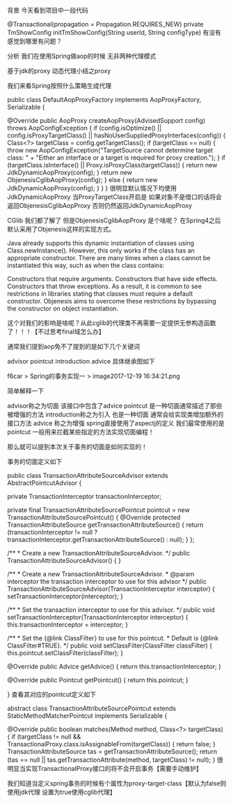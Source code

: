 背景
今天看到项目中一段代码

@Transactional(propagation = Propagation.REQUIRES_NEW)
private TmShowConfig initTmShowConfig(String userId, String configType)
有没有感觉到哪里有问题？

分析
我们在使用Spring做aop的时候 无非两种代理模式

基于jdk的proxy 动态代理小结之proxy

我们来看Spring按照什么策略生成代理

public class DefaultAopProxyFactory implements AopProxyFactory, Serializable {

   @Override
   public AopProxy createAopProxy(AdvisedSupport config) throws AopConfigException {
      if (config.isOptimize() || config.isProxyTargetClass() || hasNoUserSuppliedProxyInterfaces(config)) {
         Class<?> targetClass = config.getTargetClass();
         if (targetClass == null) {
            throw new AopConfigException("TargetSource cannot determine target class: " +
                  "Either an interface or a target is required for proxy creation.");
         }
         if (targetClass.isInterface() || Proxy.isProxyClass(targetClass)) {
            return new JdkDynamicAopProxy(config);
         }
         return new ObjenesisCglibAopProxy(config);
      }
      else {
         return new JdkDynamicAopProxy(config);
      }
   }
}
很明显默认情况下均使用JdkDynamicAopProxy 当ProxyTargetClass开启是 如果对象不是借口的话将会返回ObjenesisCglibAopProxy 否则仍然返回JdkDynamicAopProxy

CGlib 我们都了解了 但是ObjenesisCglibAopProxy 是个啥呢？ 在Spring4之后默认采用了Objenesis这样的实现方式。

Java already supports this dynamic instantiation of classes using Class.newInstance(). However, this only works if the class has an appropriate constructor. There are many times when a class cannot be instantiated this way, such as when the class contains:

Constructors that require arguments.
Constructors that have side effects.
Constructors that throw exceptions.
As a result, it is common to see restrictions in libraries stating that classes must require a default constructor. Objenesis aims to overcome these restrictions by bypassing the constructor on object instantiation.

这个对我们的影响是啥呢？从此cglib的代理类不再需要一定提供无参构造函数了！！！【不过思考final域怎么办】

通常我们提到aop免不了提到的是如下几个关键词

advisor
pointcut
introduction
advice
具体继承图如下

f6car > Spring的事务实现一 > image2017-12-19 16:34:21.png

简单解释一下

advisor称之为切面 该接口中包含了advice
pointcut 是一种切面通常描述了那些被增强的方法
introduction称之为引入 也是一种切面 通常会给实现类增加额外的接口方法
advice 称之为增强 spring直接使用了aspectj的定义
我们最常使用的是pointcut 一般用来拦截某些指定的方法实现切面编程！

那么就可以提到本次关于事务的切面是如何实现的！

事务的切面定义如下

public class TransactionAttributeSourceAdvisor extends AbstractPointcutAdvisor {

   private TransactionInterceptor transactionInterceptor;

   private final TransactionAttributeSourcePointcut pointcut = new TransactionAttributeSourcePointcut() {
      @Override
      protected TransactionAttributeSource getTransactionAttributeSource() {
         return (transactionInterceptor != null ? transactionInterceptor.getTransactionAttributeSource() : null);
      }
   };


   /**
    * Create a new TransactionAttributeSourceAdvisor.
    */
   public TransactionAttributeSourceAdvisor() {
   }

   /**
    * Create a new TransactionAttributeSourceAdvisor.
    * @param interceptor the transaction interceptor to use for this advisor
    */
   public TransactionAttributeSourceAdvisor(TransactionInterceptor interceptor) {
      setTransactionInterceptor(interceptor);
   }


   /**
    * Set the transaction interceptor to use for this advisor.
    */
   public void setTransactionInterceptor(TransactionInterceptor interceptor) {
      this.transactionInterceptor = interceptor;
   }

   /**
    * Set the {@link ClassFilter} to use for this pointcut.
    * Default is {@link ClassFilter#TRUE}.
    */
   public void setClassFilter(ClassFilter classFilter) {
      this.pointcut.setClassFilter(classFilter);
   }


   @Override
   public Advice getAdvice() {
      return this.transactionInterceptor;
   }

   @Override
   public Pointcut getPointcut() {
      return this.pointcut;
   }

}
查看其对应的pointcut定义如下

abstract class TransactionAttributeSourcePointcut extends StaticMethodMatcherPointcut implements Serializable {

   @Override
   public boolean matches(Method method, Class<?> targetClass) {
      if (targetClass != null && TransactionalProxy.class.isAssignableFrom(targetClass)) {
         return false;
      }
      TransactionAttributeSource tas = getTransactionAttributeSource();
      return (tas == null || tas.getTransactionAttribute(method, targetClass) != null);
   }
很明显当实现TransactionalProxy接口的将不会开启事务【需要手动维护】

我们知道当定义spring事务的时候有个属性为proxy-target-class【默认为false则使用jdk代理 设置为true使用cglib代理】





